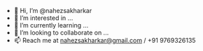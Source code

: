 - 👋 Hi, I’m @nahezsakharkar
- 👀 I’m interested in ...
- 🌱 I’m currently learning ...
- 💞️ I’m looking to collaborate on ...
- 📫 Reach me at nahezsakharkar@gmail.com / +91 9769326135

<!---
nahezsakharkar/nahezsakharkar is a ✨ special ✨ repository because its `README.md` (this file) appears on your GitHub profile.
You can click the Preview link to take a look at your changes.
--->
